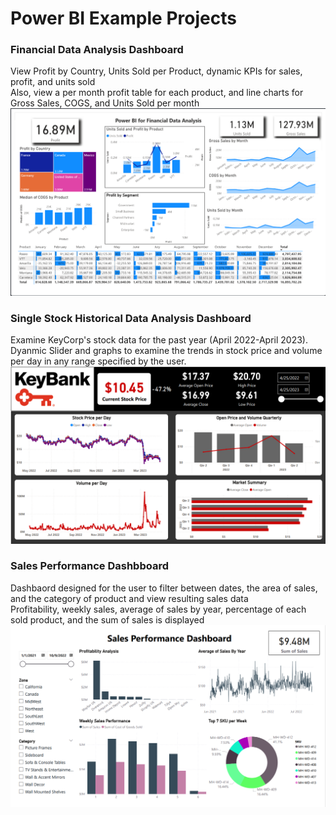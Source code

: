 # Power BI Example Projects

### Financial Data Analysis Dashboard
View Profit by Country, Units Sold per Product, dynamic KPIs for sales, profit, and units sold <br>
Also, view a per month profit table for each product, and line charts for Gross Sales, COGS, and Units Sold per month
![](images/FinanceReport.png)

### Single Stock Historical Data Analysis Dashboard
Examine KeyCorp's stock data for the past year (April 2022-April 2023).  Dyanmic Slider and graphs to examine the trends in stock price and volume per
day in any range specified by the user.  
![](images/StockDashboard.png)

### Sales Performance Dashbboard
Dashbaord designed for the user to filter between dates, the area of sales, and the category of product and view resulting sales data <br>
Profitability, weekly sales, average of sales by year, percentage of each sold product, and the sum of sales is displayed
![](images/SalesDashboard1.png)
